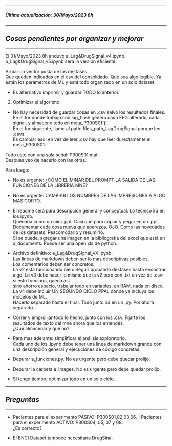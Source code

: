 ----------------------------------------- 
##### *Última actualización: 30/Mayo/2023 8h*  
----------------------------------------- 
## *Cosas pendientes por organizar y mejorar* 
----------------------------------------- 


El 31/Mayo/2023 8h anduvo a_Lag&DrugSignal_v4.ipynb.  
 a_Lag&DrugSignal_v5.ipynb será la versión eficiente:    
  
Armar un vector posta de los desfases.  
Que queden indicados en el csv del consolidado. Que sea algo legible.
Ya están los parámetros de ML y está todo organizado en un solo dataset.  
- Es alternativo imprimir y guardar TODO lo anterior.  
  
2. Optimizar el algoritmo:  
- No hay necesidad de guardar cosas en .csv salvo los resultados finales.  
En el for donde trabajo con lag_flash genero cada EEG alterado, cada signal, y almaceno todo en meta_P300S01[j].  
En el for siguiente, llamo al path: files_path_LagDrugSignal porque leo .csvs.  
Es cambiar eso: en vez de leer .csv hay que leer durectamente el meta_P300S01.  
  
    
Todo esto con una sola señal: P300S01.mat  
Despues veo de hacerlo con las otras.  
  
Para luego:  
    
- No es urgente: ¿CÓMO ELIMINAR DEL PROMPT LA SALIDA DE LAS FUNCIONES DE LA LIBRERÍA MNE?  
- No es urgente: CAMBIAR LOS NOMBRES DE LAS IMPRESIONES A ALGO MAS CORTO.

- El readme será para descripción general y conceptual.  Lo técnico irá en los ipynb.  
Quedaría como un mini .ppt. Casi que para copiar y pegar en un .ppt.
Documentar cada cosa nueva que aparezca. OJO. Como las novedades de los datasets.
Reacomodarlo y resumirlo.  
Si se puede, agregar una imagen en la bibliografía del excel que está en a_documents. Puede ser una open.xls de python.
  
- Archivo definitivo: a_Lag&DrugSignal_vX.ipynb.  
Las líneas de markdown deben ser lo mas descriptivas posibles.  
Los comentarios deben ser concretos.  
La v2 está funcionando bien: Seguir probando desfases hasta encontrar algo.
La v3 debe hacer lo mismo que la v2 pero con .txt en vez de .csv:  
    si esto funciona, queda así.  
    sino ahorro espacio, trabajar todo en variables, en RAM, nada en disco.  
La v4 debe incluir UN SEGUNDO CICLO PPAL donde ya incluya los modelos de ML.  
    Hacerlo separado hasta el final. Todo junto irá en un .py. Por ahora separado.
  
- Correr y emprolijar todo lo hecho, junto con los .csv.
Fijarte los resultados de texto del mne ahora que los entendés.  
¿Qué almacenar y qué no?  
  
- Para mas adelante: simplificar el análisis exploratorio.  
Cada uno de los .ipynb debe tener una línea de markdown grande con una descripción general y ejecuciones de código concretas.  
  
- Depurar a_funciones.py. No es urgente pero debe quedar prolijo.  
  
- Depurar la carpeta a_images. No es urgente pero debe quedar prolijo.  

- Si tengo tiempo, optimizar todo en un solo ciclo.


----------------------------------------- 
## *Preguntas* 
-----------------------------------------  

- Pacientes para el experimento PASIVO: P300S01,02,03,06. | Pacientes para el experimento ACTIVO: P300S04, 05, 07 y 08.  
¿Es correcto?

- El BNCI Dataset tampoco necesitaría DrugSinal.